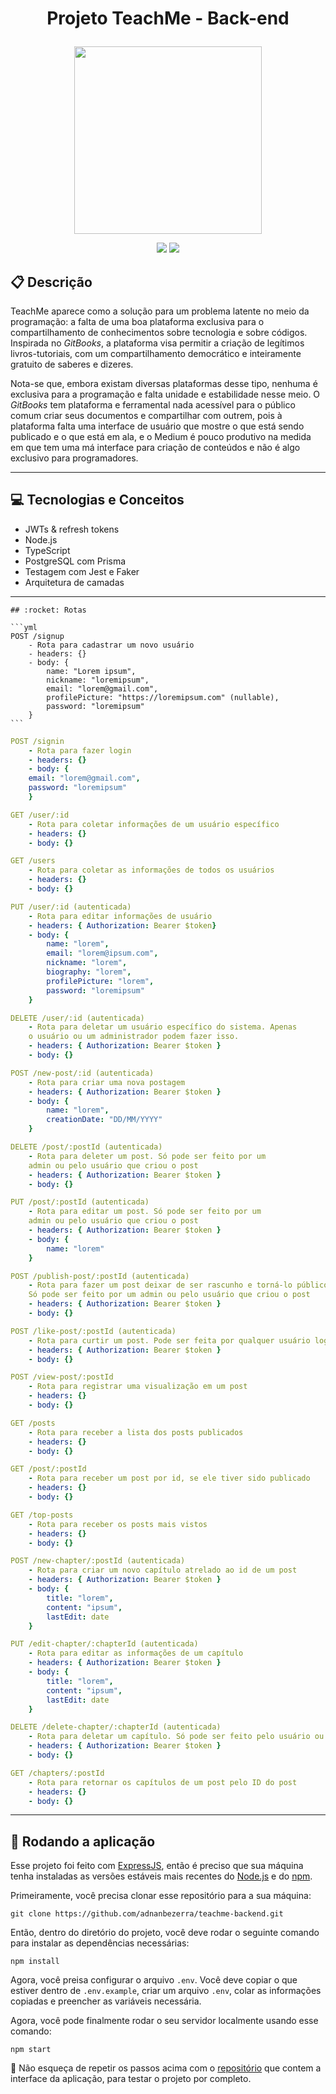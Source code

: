 # <p align = "center"> Projeto TeachMe - Back-end </p>

<p align="center">
   <img src="https://notion-emojis.s3-us-west-2.amazonaws.com/prod/svg-twitter/1f4d6.svg" width="300px"/>
</p>

<p align = "center">
   <img src="https://img.shields.io/badge/author-adnanbezerra-4dae71?style=flat-square" />
   <img src="https://img.shields.io/github/languages/count/adnanbezerra/teachme-backend?color=4dae71&style=flat-square" />
</p>


##  :clipboard: Descrição

TeachMe aparece como a solução para um problema latente no meio da programação: a falta de uma boa plataforma exclusiva para o compartilhamento de conhecimentos sobre tecnologia e sobre códigos. Inspirada no *GitBooks*, a plataforma visa permitir a criação de legítimos livros-tutoriais, com um compartilhamento democrático e inteiramente gratuito de saberes e dizeres. 

Nota-se que, embora existam diversas plataformas desse tipo, nenhuma é exclusiva para a programação e falta unidade e estabilidade nesse meio. O *GitBooks* tem plataforma e ferramental nada acessível para o público comum criar seus documentos e compartilhar com outrem, pois à plataforma falta uma interface de usuário que mostre o que está sendo publicado e o que está em ala, e o Medium é pouco produtivo na medida em que tem uma má interface para criação de conteúdos e não é algo exclusivo para programadores.

***

## :computer:	 Tecnologias e Conceitos

- JWTs & refresh tokens
- Node.js
- TypeScript
- PostgreSQL com Prisma
- Testagem com Jest e Faker
- Arquitetura de camadas

***

    ## :rocket: Rotas

    ```yml
    POST /signup
        - Rota para cadastrar um novo usuário
        - headers: {}
        - body: {
            name: "Lorem ipsum",
            nickname: "loremipsum",
            email: "lorem@gmail.com",
            profilePicture: "https://loremipsum.com" (nullable),
            password: "loremipsum"
        }
    ```
    
```yml 
POST /signin
    - Rota para fazer login
    - headers: {}
    - body: {
    email: "lorem@gmail.com",
    password: "loremipsum"
    }
```

```yml 
GET /user/:id
    - Rota para coletar informações de um usuário específico
    - headers: {}
    - body: {}
```

```yml 
GET /users
    - Rota para coletar as informações de todos os usuários
    - headers: {}
    - body: {}
```

```yml 
PUT /user/:id (autenticada)
    - Rota para editar informações de usuário
    - headers: { Authorization: Bearer $token}
    - body: {
        name: "lorem",
        email: "lorem@ipsum.com",
        nickname: "lorem",
        biography: "lorem",
        profilePicture: "lorem",
        password: "loremipsum"
    }
```

```yml 
DELETE /user/:id (autenticada)
    - Rota para deletar um usuário específico do sistema. Apenas 
    o usuário ou um administrador podem fazer isso.
    - headers: { Authorization: Bearer $token }
    - body: {}
```

```yml 
POST /new-post/:id (autenticada)
    - Rota para criar uma nova postagem
    - headers: { Authorization: Bearer $token }
    - body: {
        name: "lorem",
        creationDate: "DD/MM/YYYY"
    }
```

```yml
DELETE /post/:postId (autenticada)
    - Rota para deleter um post. Só pode ser feito por um 
    admin ou pelo usuário que criou o post
    - headers: { Authorization: Bearer $token }
    - body: {}
```

```yml
PUT /post/:postId (autenticada)
    - Rota para editar um post. Só pode ser feito por um 
    admin ou pelo usuário que criou o post
    - headers: { Authorization: Bearer $token }
    - body: {
        name: "lorem"
    }
```

```yml
POST /publish-post/:postId (autenticada)
    - Rota para fazer um post deixar de ser rascunho e torná-lo público.
    Só pode ser feito por um admin ou pelo usuário que criou o post
    - headers: { Authorization: Bearer $token }
    - body: {}
```

```yml
POST /like-post/:postId (autenticada)
    - Rota para curtir um post. Pode ser feita por qualquer usuário logado.
    - headers: { Authorization: Bearer $token }
    - body: {}
```

```yml
POST /view-post/:postId
    - Rota para registrar uma visualização em um post
    - headers: {}
    - body: {}
```

```yml
GET /posts
    - Rota para receber a lista dos posts publicados
    - headers: {}
    - body: {}
```

```yml
GET /post/:postId
    - Rota para receber um post por id, se ele tiver sido publicado
    - headers: {}
    - body: {}
```

```yml
GET /top-posts
    - Rota para receber os posts mais vistos
    - headers: {}
    - body: {}
```

```yml
POST /new-chapter/:postId (autenticada)
    - Rota para criar um novo capítulo atrelado ao id de um post
    - headers: { Authorization: Bearer $token }
    - body: {
        title: "lorem",
        content: "ipsum",
        lastEdit: date
    }
```

```yml
PUT /edit-chapter/:chapterId (autenticada)
    - Rota para editar as informações de um capítulo
    - headers: { Authorization: Bearer $token }
    - body: {
        title: "lorem",
        content: "ipsum",
        lastEdit: date
    }
```

```yml
DELETE /delete-chapter/:chapterId (autenticada)
    - Rota para deletar um capítulo. Só pode ser feito pelo usuário ou por um admin
    - headers: { Authorization: Bearer $token }
    - body: {}
```

```yml
GET /chapters/:postId
    - Rota para retornar os capítulos de um post pelo ID do post
    - headers: {}
    - body: {}
```

***

## 🏁 Rodando a aplicação

Esse projeto foi feito com [ExpressJS](https://github.com/expressjs/express), então é preciso que sua máquina tenha instaladas as versões estáveis mais recentes do [Node.js](https://nodejs.org/en/download/) e do [npm](https://www.npmjs.com/).

Primeiramente, você precisa clonar esse repositório para a sua máquina:

```
git clone https://github.com/adnanbezerra/teachme-backend.git
```

Então, dentro do diretório do projeto, você deve rodar o seguinte comando para instalar as dependências necessárias:

```
npm install
```

Agora, você preisa configurar o arquivo `.env`. Você deve copiar o que estiver dentro de `.env.example`, criar um arquivo `.env`, colar as informações copiadas e preencher as variáveis necessária.

Agora, você pode finalmente rodar o seu servidor localmente usando esse comando:
```
npm start
```

:stop_sign: Não esqueça de repetir os passos acima com o [repositório](https://github.com/adnanbezerra/teachme-front.git) que contem a interface da aplicação, para testar o projeto por completo.